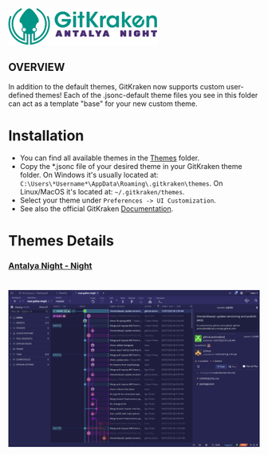 <img src="./images/logo.webp"  width="300" />

## OVERVIEW

In addition to the default themes, GitKraken now supports custom user-defined themes! Each of the .jsonc-default theme files you see in this folder can act as a template "base" for your new custom theme.

# Installation

- You can find all available themes in the [Themes](https://github.com/kaandesu/antalyanight-gitkraken-theme/tree/master/Themes) folder.
- Copy the \*.jsonc file of your desired theme in your GitKraken theme folder. On Windows it's usually located at: `C:\Users\*Username*\AppData\Roaming\.gitkraken\themes`. On Linux/MacOS it's located at: `~/.gitkraken/themes`.
- Select your theme under `Preferences -> UI Customization`.
- See also the official GitKraken [Documentation](https://support.gitkraken.com/start-here/themes/).

# Themes Details

### [Antalya Night - Night](https://github.com/kaandesu/antalyanight-gitkraken-theme/blob/main/Themes/antalya-night-dark.jsonc)

# ![AntalyaNightTheme](images/printscreen.png)
